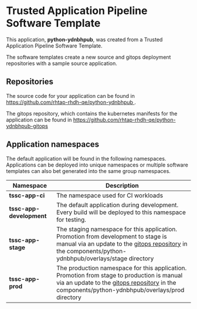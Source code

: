 # Trusted Application Pipeline Software Template

This application, **python-ydnbhpub**, was created from a Trusted Application Pipeline Software Template.

The software templates create a new source and gitops deployment repositories with a sample source application. 

## Repositories

The source code for your application can be found in [https://github.com/rhtap-rhdh-qe/python-ydnbhpub ](https://github.com/rhtap-rhdh-qe/python-ydnbhpub ).
 
The gitops repository, which contains the kubernetes manifests for the application can be found in 
[https://github.com/rhtap-rhdh-qe/python-ydnbhpub-gitops ](https://github.com/rhtap-rhdh-qe/python-ydnbhpub-gitops ) 

## Application namespaces 

The default application will be found in the following namespaces. Applications can be deployed into unique namespaces or multiple software templates can also bet generated into the same group namespaces.  

|  Namespace   |  Description   |  
| -------- | -------- |
| **tssc-app-ci** | The namespace used for CI workloads |
| **tssc-app-development** | The default application during development. Every build will be deployed to this namespace for testing. |
| **tssc-app-stage** | The staging namespace for this application. Promotion from development to stage is manual via an update to the [gitops repository](https://github.com/rhtap-rhdh-qe/python-ydnbhpub-gitops ) in the components/python-ydnbhpub/overlays/stage directory |
| **tssc-app-prod** | The production namespace for this application. Promotion from stage to production is manual via an update to the [gitops repository](https://github.com/rhtap-rhdh-qe/python-ydnbhpub-gitops ) in the components/python-ydnbhpub/overlays/prod directory |